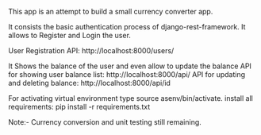 This app is an attempt to build a small currency converter app.


It consists the basic authentication process of django-rest-framework. It allows to Register and Login the user.

User Registration API: http://localhost:8000/users/

It Shows the balance of the user and even allow to update the balance
API for showing user balance list: http://localhost:8000/api/
API for updating and deleting balance: http://localhost:8000/api/id

For activating virtual environment type source asenv/bin/activate.
install all requirements: 
pip install -r requirements.txt


Note:- Currency conversion and unit testing still remaining.


